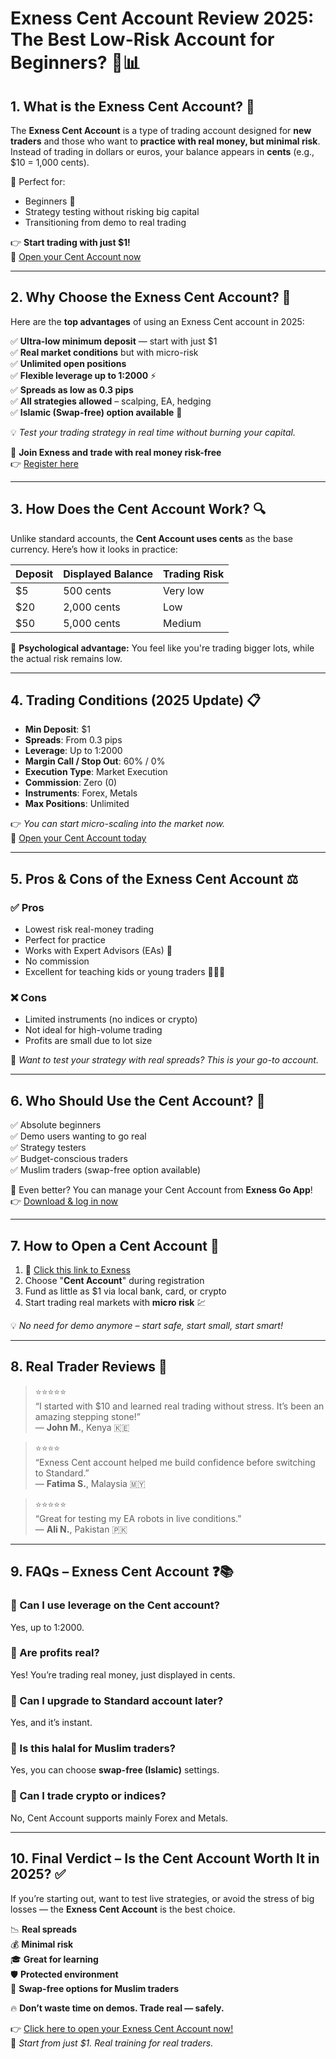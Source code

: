 # **Exness Cent Account Review 2025: The Best Low-Risk Account for Beginners?** 💸📊

## **1. What is the Exness Cent Account?** 🤔

The **Exness Cent Account** is a type of trading account designed for **new traders** and those who want to **practice with real money, but minimal risk**. Instead of trading in dollars or euros, your balance appears in **cents** (e.g., $10 = 1,000 cents).

📌 Perfect for:
- Beginners 👶  
- Strategy testing without risking big capital  
- Transitioning from demo to real trading  

👉 **Start trading with just $1!**  
🔗 [Open your Cent Account now](https://one.exnesstrack.org/a/english23)

---

## **2. Why Choose the Exness Cent Account?** 🌟

Here are the **top advantages** of using an Exness Cent account in 2025:

✅ **Ultra-low minimum deposit** — start with just $1  
✅ **Real market conditions** but with micro-risk  
✅ **Unlimited open positions**  
✅ **Flexible leverage up to 1:2000** ⚡  
✅ **Spreads as low as 0.3 pips**  
✅ **All strategies allowed** – scalping, EA, hedging  
✅ **Islamic (Swap-free) option available** 🕌  

💡 _Test your trading strategy in real time without burning your capital._

🚀 **Join Exness and trade with real money risk-free**  
👉 [Register here](https://one.exnesstrack.org/a/english23)

---

## **3. How Does the Cent Account Work?** 🔍

Unlike standard accounts, the **Cent Account uses cents** as the base currency. Here’s how it looks in practice:

| Deposit | Displayed Balance | Trading Risk |
|--------|------------------|--------------|
| $5     | 500 cents         | Very low     |
| $20    | 2,000 cents       | Low          |
| $50    | 5,000 cents       | Medium       |

🧠 **Psychological advantage:** You feel like you're trading bigger lots, while the actual risk remains low.

---

## **4. Trading Conditions (2025 Update)** 📋

- **Min Deposit**: $1  
- **Spreads**: From 0.3 pips  
- **Leverage**: Up to 1:2000  
- **Margin Call / Stop Out**: 60% / 0%  
- **Execution Type**: Market Execution  
- **Commission**: Zero (0)  
- **Instruments**: Forex, Metals  
- **Max Positions**: Unlimited

👉 _You can start micro-scaling into the market now._  
🔗 [Open your Cent Account today](https://one.exnesstrack.org/a/english23)

---

## **5. Pros & Cons of the Exness Cent Account** ⚖️

### ✅ **Pros**
- Lowest risk real-money trading  
- Perfect for practice  
- Works with Expert Advisors (EAs) 🤖  
- No commission  
- Excellent for teaching kids or young traders 👨‍👩‍👧  

### ❌ **Cons**
- Limited instruments (no indices or crypto)  
- Not ideal for high-volume trading  
- Profits are small due to lot size

💬 _Want to test your strategy with real spreads? This is your go-to account._

---

## **6. Who Should Use the Cent Account?** 🎯

✅ Absolute beginners  
✅ Demo users wanting to go real  
✅ Strategy testers  
✅ Budget-conscious traders  
✅ Muslim traders (swap-free option available)

📱 Even better? You can manage your Cent Account from **Exness Go App**!  
👉 [Download & log in now](https://one.exnesstrack.org/a/english23)

---

## **7. How to Open a Cent Account** 📝

1. 🔗 [Click this link to Exness](https://one.exnesstrack.org/a/english23)  
2. Choose "**Cent Account**" during registration  
3. Fund as little as $1 via local bank, card, or crypto  
4. Start trading real markets with **micro risk** 💹

💡 _No need for demo anymore – start safe, start small, start smart!_

---

## **8. Real Trader Reviews** 💬

> ⭐⭐⭐⭐⭐  
> “I started with $10 and learned real trading without stress. It’s been an amazing stepping stone!”  
> — **John M.**, Kenya 🇰🇪

> ⭐⭐⭐⭐  
> “Exness Cent account helped me build confidence before switching to Standard.”  
> — **Fatima S.**, Malaysia 🇲🇾

> ⭐⭐⭐⭐⭐  
> “Great for testing my EA robots in live conditions.”  
> — **Ali N.**, Pakistan 🇵🇰

---

## **9. FAQs – Exness Cent Account** ❓📚

### 🔹 Can I use leverage on the Cent account?
Yes, up to 1:2000.

### 🔹 Are profits real?
Yes! You’re trading real money, just displayed in cents.

### 🔹 Can I upgrade to Standard account later?
Yes, and it’s instant.

### 🔹 Is this halal for Muslim traders?
Yes, you can choose **swap-free (Islamic)** settings.

### 🔹 Can I trade crypto or indices?
No, Cent Account supports mainly Forex and Metals.

---

## **10. Final Verdict – Is the Cent Account Worth It in 2025?** ✅

If you’re starting out, want to test live strategies, or avoid the stress of big losses — the **Exness Cent Account** is the best choice.

📉 **Real spreads**  
💰 **Minimal risk**  
🎓 **Great for learning**  
🛡️ **Protected environment**  
🕌 **Swap-free options for Muslim traders**

🔥 **Don’t waste time on demos. Trade real — safely.**

👉 [Click here to open your Exness Cent Account now!](https://one.exnesstrack.org/a/english23)  
📱 _Start from just $1. Real training for real traders._
